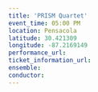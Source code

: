 ```yaml
---
title: 'PRISM Quartet'
event_time: 05:00 PM
location: Pensacola
latitude: 30.421309
longitude: -87.2169149
performance_url:
ticket_information_url:
ensemble:
conductor:
---
```

